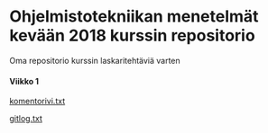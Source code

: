 # Ohjelmistotekniikan menetelmät kevään 2018 kurssin repositorio
Oma repositorio kurssin laskaritehtäviä varten

#### Viikko 1

   [komentorivi.txt](https://github.com/RoopeNiemi/OTMtyo/blob/master/laskarit/viikko1/komentorivi.txt)
   
   [gitlog.txt](https://github.com/RoopeNiemi/OTMtyo/blob/master/laskarit/viikko1/gitlog.txt)
